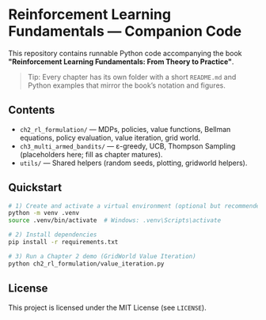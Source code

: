 # Reinforcement Learning Fundamentals — Companion Code

This repository contains runnable Python code accompanying the book **"Reinforcement Learning Fundamentals: From Theory to Practice"**.

> Tip: Every chapter has its own folder with a short `README.md` and Python examples that mirror the book’s notation and figures.

## Contents

- `ch2_rl_formulation/` — MDPs, policies, value functions, Bellman equations, policy evaluation, value iteration, grid world.
- `ch3_multi_armed_bandits/` — ε-greedy, UCB, Thompson Sampling (placeholders here; fill as chapter matures).
- `utils/` — Shared helpers (random seeds, plotting, gridworld helpers).

## Quickstart

```bash
# 1) Create and activate a virtual environment (optional but recommended)
python -m venv .venv
source .venv/bin/activate  # Windows: .venv\Scripts\activate

# 2) Install dependencies
pip install -r requirements.txt

# 3) Run a Chapter 2 demo (GridWorld Value Iteration)
python ch2_rl_formulation/value_iteration.py
```


## License

This project is licensed under the MIT License (see `LICENSE`).

